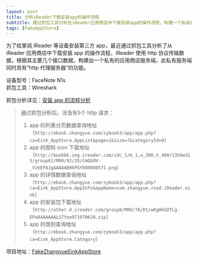 ```yaml
---
layout: post
title: 分析iReader下载安装app的操作流程
subtitle: 通过抓包工具分析在iReader应用商店中下载安装app的操作流程，构建一个私有的应用商店服务端来安装第三方app。
tags: [FakeAppStore]
---
```


为了给掌阅 iReader 等设备安装第三方 app，最近通过抓包工具分析了从 iReader 应用商店中下载安装 app 的操作流程，iReader 使用 http 协议传输数据，根据其主要几个接口数据，构建出一个私有的应用商店服务端，此私有服务端同时具有“http 代理服务器”的功能。  

设备型号：FaceNote N1s  
抓包工具：Wireshark  

抓包分析详见：[安装 app 的流程分析](https://github.com/summer502/FakeZhangyueEinkAppStore/blob/main/docs/%E5%AE%89%E8%A3%85app%E7%9A%84%E6%B5%81%E7%A8%8B%E5%88%86%E6%9E%90.md)     

> 通过抓包分析后，涉及有5个 http 请求：
> 1. app 的列表分页数据查询地址（`http://ebook.zhangyue.com/zybook3/app/app.php?ca=Eink_AppStore.AppList&page=1&size=7&categoryId=0`）
> 2. app 的图标 icon 下载地址（`http://bookbk.img.ireader.com/idc_1/m_1,w_300,h_400/13b9ed15/group61/M00/92/35/CmQUOV-_Vz6EFAJgAAAAABHkPGY809880571.png`）
> 3. app 的详情数据查询地址（`http://ebook.zhangyue.com/zybook3/app/app.php?ca=Eink_AppStore.AppInfo&appName=com.zhangyue.read.iReader.eink`）
> 4. app 的安装包下载地址（`http://other.d.ireader.com/group8/M00/7A/D1/wKgHkGOTLg-EPeA4AAAAALS7Yoo971970628.zip`）
> 5. app 的类别查询地址（`http://ebook.zhangyue.com/zybook3/app/app.php?ca=Eink_AppStore.Category`）

项目地址：[FakeZhangyueEinkAppStore](https://github.com/summer502/FakeZhangyueEinkAppStore)  
